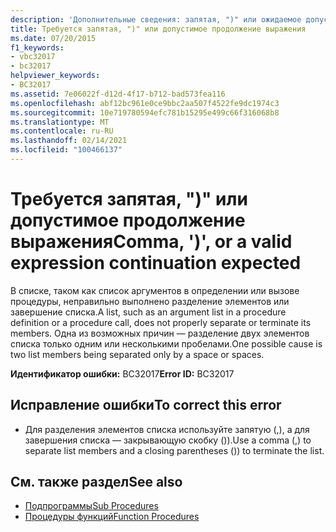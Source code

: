 ```yaml
---
description: 'Дополнительные сведения: запятая, ")" или ожидаемое допустимое продолжение выражения'
title: Требуется запятая, ")" или допустимое продолжение выражения
ms.date: 07/20/2015
f1_keywords:
- vbc32017
- bc32017
helpviewer_keywords:
- BC32017
ms.assetid: 7e06022f-d12d-4f17-b712-bad573fea116
ms.openlocfilehash: abf12bc961e0ce9bbc2aa507f4522fe9dc1974c3
ms.sourcegitcommit: 10e719780594efc781b15295e499c66f316068b8
ms.translationtype: MT
ms.contentlocale: ru-RU
ms.lasthandoff: 02/14/2021
ms.locfileid: "100466137"
---
```

# <a name="comma--or-a-valid-expression-continuation-expected"></a><span data-ttu-id="bb4d9-103">Требуется запятая, ")" или допустимое продолжение выражения</span><span class="sxs-lookup"><span data-stu-id="bb4d9-103">Comma, ')', or a valid expression continuation expected</span></span>

<span data-ttu-id="bb4d9-104">В списке, таком как список аргументов в определении или вызове процедуры, неправильно выполнено разделение элементов или завершение списка.</span><span class="sxs-lookup"><span data-stu-id="bb4d9-104">A list, such as an argument list in a procedure definition or a procedure call, does not properly separate or terminate its members.</span></span> <span data-ttu-id="bb4d9-105">Одна из возможных причин — разделение двух элементов списка только одним или несколькими пробелами.</span><span class="sxs-lookup"><span data-stu-id="bb4d9-105">One possible cause is two list members being separated only by a space or spaces.</span></span>  
  
 <span data-ttu-id="bb4d9-106">**Идентификатор ошибки:** BC32017</span><span class="sxs-lookup"><span data-stu-id="bb4d9-106">**Error ID:** BC32017</span></span>  
  
## <a name="to-correct-this-error"></a><span data-ttu-id="bb4d9-107">Исправление ошибки</span><span class="sxs-lookup"><span data-stu-id="bb4d9-107">To correct this error</span></span>  
  
- <span data-ttu-id="bb4d9-108">Для разделения элементов списка используйте запятую (,), а для завершения списка — закрывающую скобку ()).</span><span class="sxs-lookup"><span data-stu-id="bb4d9-108">Use a comma (,) to separate list members and a closing parentheses ()) to terminate the list.</span></span>  
  
## <a name="see-also"></a><span data-ttu-id="bb4d9-109">См. также раздел</span><span class="sxs-lookup"><span data-stu-id="bb4d9-109">See also</span></span>

- [<span data-ttu-id="bb4d9-110">Подпрограммы</span><span class="sxs-lookup"><span data-stu-id="bb4d9-110">Sub Procedures</span></span>](../programming-guide/language-features/procedures/sub-procedures.md)
- [<span data-ttu-id="bb4d9-111">Процедуры функций</span><span class="sxs-lookup"><span data-stu-id="bb4d9-111">Function Procedures</span></span>](../programming-guide/language-features/procedures/function-procedures.md)
